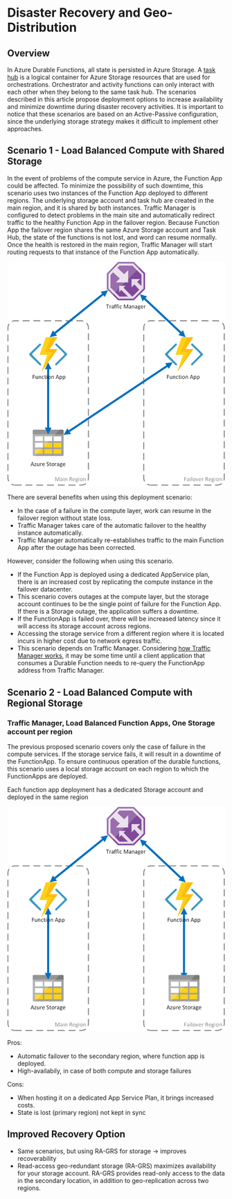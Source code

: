 # Disaster Recovery and Geo-Distribution

## Overview

In Azure Durable Functions, all state is persisted in Azure Storage. A [task hub](https://docs.microsoft.com/en-us/azure/azure-functions/durable-functions-task-hubs) is a logical container for Azure Storage resources that are used for orchestrations. Orchestrator and activity functions can only interact with each other when they belong to the same task hub.
The scenarios described in this article propose deployment options to increase availability and minimize downtime during disaster recovery activities.
It is important to notice that these scenarios are based on an Active-Passive configuration, since the underlying storage strategy makes it difficult to implement other approaches.

## Scenario 1 - Load Balanced Compute with Shared Storage

In the event of problems of the compute service in Azure, the Function App could be affected. To minimize the possibility of such downtime, this scenario uses two instances of the Function App deployed to different regions. The underlying storage account and task hub are created in the main region, and it is shared by both instances.
Traffic Manager is configured to detect problems in the main site and automatically redirect traffic to the healthy Function App in the failover region.
Because Function App the failover region shares the same Azure Storage account and Task Hub, the state of the functions is not lost, and word can resume normally. Once the health is restored in the main region, Traffic Manager will start routing requests to that instance of the Function App automatically.


![Diagram showing scenario 1.](media/durable-functions-disaster-recovery-geo-distribution/durable-functions-geo-scenario01.png)

There are several benefits when using this deployment scenario:
- In the case of a failure in the compute layer, work can resume in the failover region without state loss.
- Traffic Manager takes care of the automatic failover to the healthy instance automatically.
- Traffic Manager automatically re-establishes traffic to the main Function App after the outage has been corrected.

However, consider the following when using this scenario.
- If the Function App is deployed using a dedicated AppService plan, there is an increased cost by replicating the compute instance in the failover datacenter.
- This scenario covers outages at the compute layer, but the storage account continues to be the single point of failure for the Function App. If there is a Storage outage, the application suffers a downtime.
- If the FunctionApp is failed over, there will be increased latency since it will access its storage account across regions.
- Accessing the storage service from a different region where it is located incurs in higher cost due to network egress traffic.
- This scenario depends on Traffic Manager. Considering [how Traffic Manager works](https://docs.microsoft.com/en-us/azure/traffic-manager/traffic-manager-overview#how-traffic-manager-works), it may be some time until a client application that consumes a Durable Function needs to re-query the FunctionApp address from Traffic Manager. 


## Scenario 2 - Load Balanced Compute with Regional Storage
### Traffic Manager, Load Balanced Function Apps, One Storage account per region
The previous proposed scenario covers only the case of failure in the compute services. If the storage service fails, it will result in a downtime of the FunctionApp.
To ensure continuous operation of the durable functions, this scenario uses a local storage account on each region to which the FunctionApps are deployed.

Each function app deployment has a dedicated Storage account and deployed in the same region

![Diagram showing scenario 2.](media/durable-functions-disaster-recovery-geo-distribution/durable-functions-geo-scenario02.png)

Pros:
- Automatic failover to the secondary region, where function app is deployed. 
- High-availabily, in case of both compute and storage failures
 

Cons:
- When hosting it on a dedicated App Service Plan, it brings increased costs.
- State is lost (primary region) not kept in sync

## Improved Recovery Option
- Same scenarios, but using RA-GRS for storage -> improves recoverability
- Read-access geo-redundant storage (RA-GRS) maximizes availability for your storage account. RA-GRS provides read-only access to the data in the secondary location, in addition to geo-replication across two regions.
